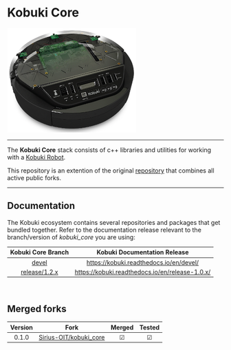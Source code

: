 # Kobuki Core

![Kobuki Logo](resources/kobuki.png)

----

The **Kobuki Core** stack consists of c++ libraries and utilities for working with a [Kobuki Robot](http:/kobuki.yujinrobot.com).

This repository is an extention of the original [repository](https://github.com/kobuki-base/kobuki_core) that combines all active public forks.

----

## Documentation

The Kobuki ecosystem contains several repositories and packages that get bundled together. Refer to the documentation release relevant to the branch/version of *kobuki_core* you are using:

| Kobuki Core Branch | Kobuki Documentation Release |
|:------------------:|:----------------------------:|
| [devel](https://github.com/kobuki-base/kobuki_core/tree/devel) | https://kobuki.readthedocs.io/en/devel/ |
| [release/1.2.x](https://github.com/kobuki-base/kobuki_core/tree/release/1.2.x) | https://kobuki.readthedocs.io/en/release-1.0.x/ |

<br>

## Merged forks

|Version | Fork                                                                                             | Merged | Tested |
|:---:	 |---	                                                                                            |:---:   |:---:	  |
|0.1.0 	 | [Sirius-OIT/kobuki_core](https://github.com/Sirius-OIT/kobuki_core)  	                        |&#9745; |&#9745; |